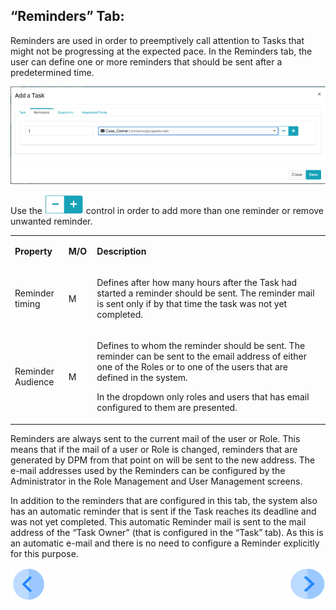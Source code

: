 ## “Reminders” Tab:

Reminders are used in order to preemptively call attention to Tasks that might not be progressing at the expected pace. 
In the Reminders tab, the user can define one or more reminders that should be sent after a predetermined time.

 ![image](/articles/DPM/images/Figure_16_Task_configuration_Reminders_tab.png)

Use the   ![image](/articles/DPM/images/Figure_16a_plus_minus_icon.png) control in order to add more than one reminder or remove unwanted reminder. 

<table>
<tbody>
<tr>
<td width="85">
<p><strong>Property</strong></p>
</td>
<td width="35">
<p><strong>M/O</strong></p>
</td>
<td width="780">
<p><strong>Description</strong></p>
</td>
</tr>
<tr>
<td width="85">
<p>Reminder timing</p>
</td>
<td width="35">
<p>M</p>
</td>
<td width="780">
<p>Defines after how many hours after the Task had started a reminder should be sent. The reminder mail is sent only if by that time the task was not yet completed.</p>
</td>
</tr>
<tr>
<td width="85">
<p>Reminder Audience</p>
</td>
<td width="35">
<p>M</p>
</td>
<td width="780">
<p>Defines to whom the reminder should be sent. The reminder can be sent to the email address of either one of the Roles or to one of the users that are defined in the system.</p>
<p>In the dropdown only roles and users that has email configured to them are presented.</p>
</td>
</tr>
</tbody>
</table>


Reminders are always sent to the current mail of the user or Role. This means that if the mail of a user or Role is changed, reminders that are generated by DPM from that point on will be sent to the new address.
The e-mail addresses used by the Reminders can be configured by the Administrator in the Role Management and User Management screens.

In addition to the reminders that are configured in this tab, the system also has an automatic reminder that is sent if the Task reaches its deadline and was not yet completed. This automatic Reminder mail is sent to the mail address of the “Task Owner” (that is configured in the “Task” tab). As this is an automatic e-mail and there is no need to configure a Reminder explicitly for this purpose.





[![Previous](/articles/DPM/images/Previous.png)](/articles/DPM/02_Admin_Module/05_Tasks.md)[<img align="right" width="60" height="54" src="/articles/DPM/images/Next.png">](/articles/DPM/02_Admin_Module/07_Operations.md)
